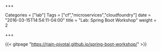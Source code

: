 +++

Categories = ["lab"]
Tags = ["cf","microservices","cloudfoundry"]
date = "2016-03-15T14:54:11-04:00"
title = "Lab: Spring Boot Workshop"
weight = 2

+++

{{< gitpage "https://rjain-pivotal.github.io/spring-boot-workshop/" >}}
